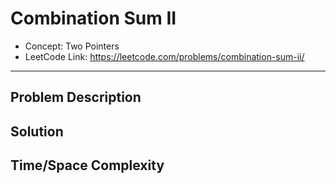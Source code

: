 # Combination Sum II

- Concept: Two Pointers
- LeetCode Link: https://leetcode.com/problems/combination-sum-ii/

---

## Problem Description

## Solution

## Time/Space Complexity

